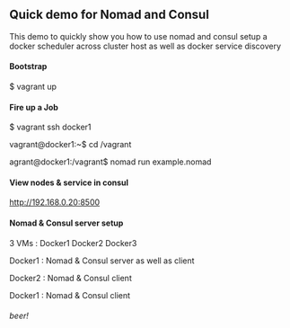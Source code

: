 ## Quick demo for Nomad and Consul

This demo to quickly show you how to use nomad and consul setup a docker scheduler across cluster host as well as docker service discovery

#### Bootstrap 
$ vagrant up


#### Fire up a Job
$ vagrant ssh docker1

vagrant@docker1:~$ cd /vagrant

agrant@docker1:/vagrant$ nomad run example.nomad


#### View nodes & service in consul 
http://192.168.0.20:8500

#### Nomad & Consul server setup 
3 VMs : Docker1 Docker2 Docker3

Docker1 :  Nomad & Consul server as well as client

Docker2 :  Nomad & Consul client 

Docker1 :  Nomad & Consul client

###### beer!